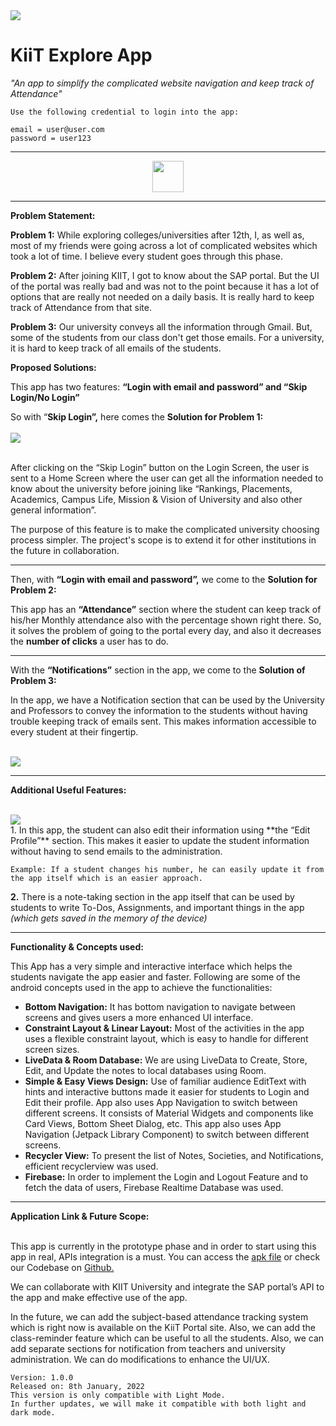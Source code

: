<img src ="https://github.com/amajaying/KiiT.App/blob/main/ScreenShots/app%201.png">
<p>
<h1>KiiT Explore App</h1>

*"An app to simplify the complicated website navigation and keep track of Attendance"*

```
Use the following credential to login into the app:

email = user@user.com
password = user123
```

<hr>
<p align="center"> <a href="https://drive.google.com/file/d/1k2sPD8lznFT6UlyoW8LNsb0H-qaxWyJ3/view"><img src="https://github.com/amajaying/Explore-KiiT-App/blob/main/ScreenShots/download.png" height="50px"></a></p>
<hr>

**Problem Statement:**

**Problem 1:**
While exploring colleges/universities after 12th, I, as well as, most of my friends were going across a lot of complicated websites which took a lot of time. I believe every student goes through this phase.

**Problem 2:**
After joining KIIT, I got to know about the SAP portal. But the UI of the portal was really bad and was not to the point because it has a lot of options that are really not needed on a daily basis. It is really hard to keep track of Attendance from that site.

**Problem 3:**
Our university conveys all the information through Gmail. But, some of the students from our class don't get those emails. For a university, it is hard to keep track of all emails of the students.

**Proposed Solutions:**

This app has two features:
**“Login with email and password” and “Skip Login/No Login”**

So with “**Skip Login”,** here comes the **Solution for Problem 1:**<br><br>
<img src ="https://github.com/amajaying/KiiT.App/blob/main/ScreenShots/app%202.png"><br> <br>

After clicking on the “Skip Login” button on the Login Screen, the user is sent to a Home Screen where the user can get all the information needed to know about the university before joining like “Rankings, Placements, Academics, Campus Life, Mission & Vision of University and also other general information”.

The purpose of this feature is to make the complicated university choosing process simpler. The project's scope is to extend it for other institutions in the future in collaboration.
<hr>

Then, with **“Login with email and password”,** we come to the **Solution for Problem 2:**

This app has an **“Attendance”** section where the student can keep track of his/her Monthly attendance also with the percentage shown right there. So, it solves the problem of going to the portal every day, and also it decreases the **number of clicks** a user has to do.

<hr>

With the **“Notifications”** section in the app, we come to the **Solution of Problem 3:**



In the app, we have a Notification section that can be used by the University and Professors to convey the information to the students without having trouble keeping track of emails sent.
This makes information accessible to every student at their fingertip.

<br>
<img src="https://github.com/amajaying/KiiT.App/blob/main/ScreenShots/app%203.png">
<hr>



**Additional Useful Features:**

<br>
<img src="https://github.com/amajaying/KiiT.App/blob/main/ScreenShots/app%204.png">
<br>
1. In this app, the student can also edit their information using **the “Edit Profile”** section. This makes it easier to update the student information without having to send emails to the administration.

```
Example: If a student changes his number, he can easily update it from the app itself which is an easier approach.
```
**2.** There is a note-taking section in the app itself that can be used by students to write To-Dos, Assignments, and important things in the app *(which gets saved in the memory of the device)*

<hr>

**Functionality & Concepts used:**

This App has a very simple and interactive interface which helps the students navigate the app easier and faster. Following are some of the android concepts used in the app to achieve the functionalities:

- **Bottom Navigation:** It has bottom navigation to navigate between screens and gives users a more enhanced UI interface.
- **Constraint Layout & Linear Layout:** Most of the activities in the app uses a flexible constraint layout, which is easy to handle for different screen sizes.
- **LiveData & Room Database:** We are using LiveData to Create, Store, Edit, and Update the notes to local databases using Room.
- **Simple & Easy Views Design:** Use of familiar audience EditText with hints and interactive buttons made it easier for students to Login and Edit their profile. App also uses App Navigation to switch between different screens. It consists of Material Widgets and components like Card Views, Bottom Sheet Dialog, etc. This app also uses App Navigation (Jetpack Library Component) to switch between different screens.
- **Recycler View:** To present the list of Notes, Societies, and Notifications, efficient recyclerview was used.
- **Firebase:** In order to implement the Login and Logout Feature and to fetch the data of users, Firebase Realtime Database was used.

<hr>

**Application Link & Future Scope:**

<br>
This app is currently in the prototype phase and in order to start using this app in real, APIs integration is a must.
You can access the <a href="https://drive.google.com/file/d/1k2sPD8lznFT6UlyoW8LNsb0H-qaxWyJ3/view?usp=sharing">apk file</a> or check our Codebase on <a href="https://github.com/amajaying/Explore-KiiT-App">Github.</a>

We can collaborate with KIIT University and integrate the SAP portal’s API to the app and make effective use of the app.

In the future, we can add the subject-based attendance tracking system which is right now is available on the KiiT Portal site. Also, we can add the class-reminder feature which can be useful to all the students. Also, we can add separate sections for notification from teachers and university administration. We can do modifications to enhance the UI/UX.


```
Version: 1.0.0
Released on: 8th January, 2022
This version is only compatible with Light Mode.
In further updates, we will make it compatible with both light and dark mode.
```
